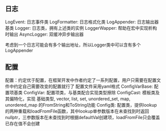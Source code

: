 ## 日志
LogEvent: 日志事件类
LogFormatter: 日志格式化类
LogAppender: 日志输出器基类
Logger: 日志类，拥有上述类的实例
LoggerWapper: 帮助在宏中实现析构时输出
AsyncLogger: 双缓冲异步输出器

考虑到一个日志可能会有多个输出地址，所以Logger类中可以含有多个LogAppender

## 配置
配置：约定优于配置，在框架开发中作者约定了一系列配置，用户只需要在配置文件中约定自己需要改变的配置就行了
配置文件采用yaml格式
ConfigVarBase: 配置项基类
ConfigVar: 配置项类，与基类配合实现类型擦除
ConfigCast: 模板类及其偏特化，实现 基础类型, vector, list, set, unordered_set, map, unordered_map 的FromString和ToString功能
Config类: 配置类，提供lookup的两种重载和loadFromFile函数，其中lookup单参数版本在未查找到时返回nullptr，三参数版本在未查找到时根据defaultVal创建项，loadFromFile只会覆盖已存在值不会创建
